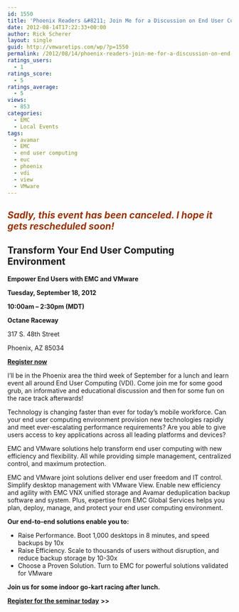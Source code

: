 ```yaml
---
id: 1550
title: 'Phoenix Readers &#8211; Join Me for a Discussion on End User Computing'
date: 2012-08-14T17:22:33+00:00
author: Rick Scherer
layout: single
guid: http://vmwaretips.com/wp/?p=1550
permalink: /2012/08/14/phoenix-readers-join-me-for-a-discussion-on-end-user-computing/
ratings_users:
  - 1
ratings_score:
  - 5
ratings_average:
  - 5
views:
  - 853
categories:
  - EMC
  - Local Events
tags:
  - avamar
  - EMC
  - end user computing
  - euc
  - phoenix
  - vdi
  - view
  - VMware
---
```

## <span style="color: #993300;">***Sadly, this event has been canceled. I hope it gets rescheduled soon!***</span>

## Transform Your End User Computing Environment

**Empower End Users with EMC and VMware**

**Tuesday, September 18, 2012**
  
 **10:00am &#8211; 2:30pm (MDT)**

**Octane Raceway**
  
317 S. 48th Street
  
Phoenix, AZ 85034

**<a href="https://emcinformation.com/84402/REG/.ashx?reg_src=SA" target="_blank">Register now</a>**

I&#8217;ll be in the Phoenix area the third week of September for a lunch and learn event all around End User Computing (VDI). Come join me for some good grub, an informative and educational discussion and then for some fun on the race track afterwards!

Technology is changing faster than ever for today’s mobile workforce. Can your end user computing environment provision new technologies rapidly and meet ever-escalating performance requirements? Are you able to give users access to key applications across all leading platforms and devices?

EMC and VMware solutions help transform end user computing with new efficiency and flexibility. All while providing simple management, centralized control, and maximum protection.

EMC and VMware joint solutions deliver end user freedom and IT control. Simplify desktop management with VMware View. Enable new efficiency and agility with EMC VNX unified storage and Avamar deduplication backup software and system. Plus, expertise from EMC Global Services helps you plan, deploy, manage, and protect your end user computing environment.

**Our end-to-end solutions enable you to:**

  * Raise Performance. Boot 1,000 desktops in 8 minutes, and speed backups by 10x
  * Raise Efficiency. Scale to thousands of users without disruption, and reduce backup storage by 10-30x
  * Choose a Proven Solution. Turn to EMC for powerful solutions validated for VMware

**Join us for some indoor go-kart racing after lunch.**

<a href="https://emcinformation.com/84402/REG/.ashx?reg_src=SA" target="_blank"><strong>Register for the seminar today</strong></a> **>>**